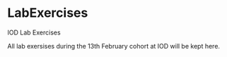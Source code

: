 # LabExercises
IOD Lab Exercises

All lab exersises during the 13th February cohort at IOD will be kept here.
